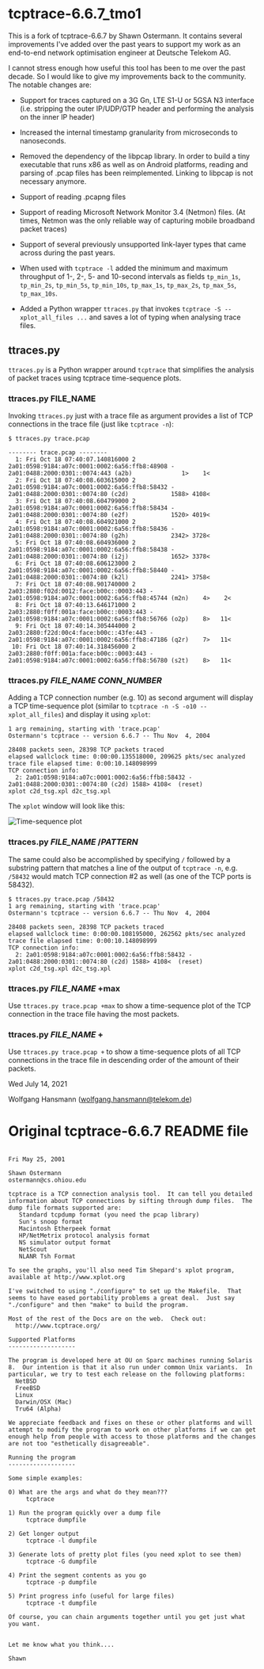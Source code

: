 
# tcptrace-6.6.7_tmo1

This is a fork of tcptrace-6.6.7 by Shawn Ostermann. It contains several improvements I've added over the 
past years to support my work as an end-to-end network optimisation engineer at Deutsche Telekom AG. 

I cannot stress 
enough how useful this tool has been to me over the past decade. So I would like to give my improvements back 
to the community. The notable changes are:

* Support for traces captured on a 3G Gn, LTE S1-U or 5GSA N3 interface (i.e. stripping the outer IP/UDP/GTP header and 
performing the analysis on the inner IP header)

* Increased the internal timestamp granularity from microseconds to nanoseconds.

* Removed the dependency of the libpcap library. In order to build a tiny executable that runs x86 as well as on Android platforms,
  reading and parsing of .pcap files has been reimplemented. Linking to libpcap is not necessary anymore.

* Support of reading .pcapng files

* Support of reading Microsoft Network Monitor 3.4 (Netmon) files. (At times, Netmon was the only reliable way of 
capturing mobile broadband packet traces)

* Support of several previously unsupported link-layer types that came across during the past years.

* When used with `tcptrace -l` added the minimum and maximum throughput of 1-, 2-, 5- and 10-second intervals as fields 
`tp_min_1s`, `tp_min_2s`, `tp_min_5s`, `tp_min_10s`, `tp_max_1s`, `tp_max_2s`, `tp_max_5s`, `tp_max_10s`.

* Added a Python wrapper `ttraces.py` that invokes `tcptrace -S --xplot_all_files ...` and saves a lot of 
typing when analysing trace files.


## ttraces.py

`ttraces.py` is a Python wrapper around `tcptrace` that simplifies the analysis of packet traces 
using tcptrace time-sequence plots. 

### ttraces.py FILE_NAME

Invoking `ttraces.py` just with a trace file as argument provides a list of TCP connections in the trace file (just 
like `tcptrace -n`):

```
$ ttraces.py trace.pcap 

-------- trace.pcap --------
  1: Fri Oct 18 07:40:07.140816000 2 2a01:0598:9184:a07c:0001:0002:6a56:ffb8:48908 - 2a01:0488:2000:0301::0074:443 (a2b)              1>    1< 
  2: Fri Oct 18 07:40:08.603615000 2 2a01:0598:9184:a07c:0001:0002:6a56:ffb8:58432 - 2a01:0488:2000:0301::0074:80 (c2d)            1588> 4108< 
  3: Fri Oct 18 07:40:08.604799000 2 2a01:0598:9184:a07c:0001:0002:6a56:ffb8:58434 - 2a01:0488:2000:0301::0074:80 (e2f)            1520> 4019< 
  4: Fri Oct 18 07:40:08.604921000 2 2a01:0598:9184:a07c:0001:0002:6a56:ffb8:58436 - 2a01:0488:2000:0301::0074:80 (g2h)            2342> 3728< 
  5: Fri Oct 18 07:40:08.604936000 2 2a01:0598:9184:a07c:0001:0002:6a56:ffb8:58438 - 2a01:0488:2000:0301::0074:80 (i2j)            1652> 3378< 
  6: Fri Oct 18 07:40:08.606123000 2 2a01:0598:9184:a07c:0001:0002:6a56:ffb8:58440 - 2a01:0488:2000:0301::0074:80 (k2l)            2241> 3758< 
  7: Fri Oct 18 07:40:08.901740000 2 2a03:2880:f02d:0012:face:b00c::0003:443 - 2a01:0598:9184:a07c:0001:0002:6a56:ffb8:45744 (m2n)    4>    2< 
  8: Fri Oct 18 07:40:13.646171000 2 2a03:2880:f0ff:001a:face:b00c::0003:443 - 2a01:0598:9184:a07c:0001:0002:6a56:ffb8:56766 (o2p)    8>   11< 
  9: Fri Oct 18 07:40:14.305444000 2 2a03:2880:f22d:00c4:face:b00c::43fe:443 - 2a01:0598:9184:a07c:0001:0002:6a56:ffb8:47186 (q2r)    7>   11< 
 10: Fri Oct 18 07:40:14.318456000 2 2a03:2880:f0ff:001a:face:b00c::0003:443 - 2a01:0598:9184:a07c:0001:0002:6a56:ffb8:56780 (s2t)    8>   11< 
```

### ttraces.py *FILE_NAME* *CONN_NUMBER*

Adding a TCP connection number (e.g. 10) as second argument will display a TCP time-sequence plot (similar to `tcptrace -n -S -o10 --xplot_all_files`) and display it using `xplot`:

```$ ttraces.py trace.pcap 2
1 arg remaining, starting with 'trace.pcap'
Ostermann's tcptrace -- version 6.6.7 -- Thu Nov  4, 2004

28408 packets seen, 28398 TCP packets traced
elapsed wallclock time: 0:00:00.135518000, 209625 pkts/sec analyzed
trace file elapsed time: 0:00:10.148098999
TCP connection info:
  2: 2a01:0598:9184:a07c:0001:0002:6a56:ffb8:58432 - 2a01:0488:2000:0301::0074:80 (c2d) 1588> 4108<  (reset)
xplot c2d_tsg.xpl d2c_tsg.xpl 
```

The `xplot` window will look like this:

![Time-sequence plot](images/time_sequence_plot.png)

### ttraces.py *FILE_NAME* /*PATTERN*

The same could also be accomplished by specifying `/` followed by a substring pattern that matches a line of the output of 
`tcptrace -n`, e.g. `/58432` would match TCP connection #2 as well (as one of the TCP ports is 58432).

```
$ ttraces.py trace.pcap /58432
1 arg remaining, starting with 'trace.pcap'
Ostermann's tcptrace -- version 6.6.7 -- Thu Nov  4, 2004

28408 packets seen, 28398 TCP packets traced
elapsed wallclock time: 0:00:00.108195000, 262562 pkts/sec analyzed
trace file elapsed time: 0:00:10.148098999
TCP connection info:
  2: 2a01:0598:9184:a07c:0001:0002:6a56:ffb8:58432 - 2a01:0488:2000:0301::0074:80 (c2d) 1588> 4108<  (reset)
xplot c2d_tsg.xpl d2c_tsg.xpl 
```
### ttraces.py *FILE_NAME* +max

Use `ttraces.py trace.pcap +max` to show a time-sequence plot of the TCP connection in the trace file having the most packets.

### ttraces.py *FILE_NAME* +

Use `ttraces.py trace.pcap +` to show a time-sequence plots of all TCP connections in the trace file in descending order of
the amount of their packets.

Wed July 14, 2021

Wolfgang Hansmann (wolfgang.hansmann@telekom.de)

# Original tcptrace-6.6.7 README file

```

Fri May 25, 2001

Shawn Ostermann
ostermann@cs.ohiou.edu

tcptrace is a TCP connection analysis tool.  It can tell you detailed
information about TCP connections by sifting through dump files.  The
dump file formats supported are:
   Standard tcpdump format (you need the pcap library)
   Sun's snoop format
   Macintosh Etherpeek format
   HP/NetMetrix protocol analysis format
   NS simulator output format
   NetScout
   NLANR Tsh Format

To see the graphs, you'll also need Tim Shepard's xplot program,
available at http://www.xplot.org

I've switched to using "./configure" to set up the Makefile.  That
seems to have eased portability problems a great deal.  Just say
"./configure" and then "make" to build the program.

Most of the rest of the Docs are on the web.  Check out:
  http://www.tcptrace.org/

Supported Platforms
-------------------

The program is developed here at OU on Sparc machines running Solaris
8.  Our intention is that it also run under common Unix variants.  In
particular, we try to test each release on the following platforms:
  NetBSD	
  FreeBSD	
  Linux		
  Darwin/OSX (Mac)
  Tru64 (Alpha)

We appreciate feedback and fixes on these or other platforms and will
attempt to modify the program to work on other platforms if we can get
enough help from people with access to those platforms and the changes
are not too "esthetically disagreeable".

Running the program
-------------------

Some simple examples:

0) What are the args and what do they mean???
     tcptrace 

1) Run the program quickly over a dump file
     tcptrace dumpfile

2) Get longer output
     tcptrace -l dumpfile

3) Generate lots of pretty plot files (you need xplot to see them)
     tcptrace -G dumpfile

4) Print the segment contents as you go
     tcptrace -p dumpfile

5) Print progress info (useful for large files)
     tcptrace -t dumpfile

Of course, you can chain arguments together until you get just what
you want.  


Let me know what you think....

Shawn
```